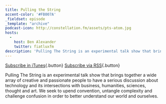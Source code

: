 ```yaml
---
title: Pulling the String
accent-color: '#FB007A'
_fieldset: episode
_template: "archive"
podcast-icon: http://constellation.fm/assets/pts-atom.jpg
hosts: 
  -
    host: Ben Alexander
    twitter: fiatluxfm
description: 'Pulling The String is an experimental talk show that brings together a wide array of creative and passionate people to have a serious discussion about technology and its intersections with business, humanities, sciences, thought and art. We seek to upend convention, untangle complexity and challenge confusion in order to better understand our world and ourselves.'
---
```


[Subscribe in iTunes](https://itunes.apple.com/us/podcast/pulling-the-string/id712685983?mt=2){.button} [Subscribe via RSS](pulling-the-string/feed){.button}

Pulling The String is an experimental talk show that brings together a wide array of creative and passionate people to have a serious discussion about technology and its intersections with business, humanities, sciences, thought and art. We seek to upend convention, untangle complexity and challenge confusion in order to better understand our world and ourselves.

